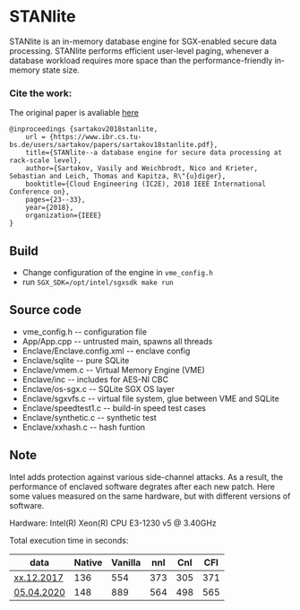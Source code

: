 # STANlite

STANlite is an in-memory database engine for SGX-enabled secure data processing.
STANlite performs efficient user-level paging, whenever a database workload requires more space than the
performance-friendly in-memory state size.

### Cite the work: 

The original paper is avaliable [here](https://www.ibr.cs.tu-bs.de/users/sartakov/papers/sartakov18stanlite.pdf)

```
@inproceedings {sartakov2018stanlite,
    url = {https://www.ibr.cs.tu-bs.de/users/sartakov/papers/sartakov18stanlite.pdf},
    title={STANlite--a database engine for secure data processing at rack-scale level},
    author={Sartakov, Vasily and Weichbrodt, Nico and Krieter, Sebastian and Leich, Thomas and Kapitza, R\"{u}diger},
    booktitle={Cloud Engineering (IC2E), 2018 IEEE International Conference on},
    pages={23--33},
    year={2018},
    organization={IEEE}
}
```

## Build

* Change configuration of the engine in `vme_config.h`
* run `SGX_SDK=/opt/intel/sgxsdk make run`

## Source code

* vme_config.h -- configuration file
* App/App.cpp -- untrusted main, spawns all threads
* Enclave/Enclave.config.xml -- enclave config
* Enclave/sqlite -- pure SQLite
* Enclave/vmem.c -- Virtual Memory Engine (VME)
* Enclave/inc -- includes for AES-NI CBC
* Enclave/os-sgx.c -- SQLite SGX OS layer
* Enclave/sgxvfs.c -- virtual file system, glue between VME and SQLite
* Enclave/speedtest1.c -- build-in speed test cases
* Enclave/synthetic.c -- synthetic test
* Enclave/xxhash.c -- hash funtion

## Note

Intel adds protection against various side-channel attacks. As a result, the performance of enclaved software degrates
after each new patch. Here some values measured on the same hardware, but with different versions of software.

Hardware: Intel(R) Xeon(R) CPU E3-1230 v5 @ 3.40GHz

Total execution time in seconds:

|data		|Native|Vanilla	|nnI|CnI|CFI|
|----		|------	|-------|---|---|---|
|[xx.12.2017](results/initial.md)	|136	|554	|373|305|371|
|[05.04.2020](results/20.04.05.md)	|148	|889	|564|498|565|
